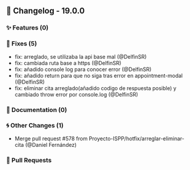 ## 🚀 Changelog - 19.0.0

### ✨ Features (0)

### 🐛 Fixes (5)
- fix: arreglado, se utilizaba la api base mal (@DelfinSR)
- fix: cambiada ruta base a https (@DelfinSR)
- fix: añadido console log para conocer error (@DelfinSR)
- fix: añadido return para que no siga tras error en appointment-modal (@DelfinSR)
- fix: eliminar cita arreglado(añadido codigo de respuesta posible) y cambiado throw error por console.log (@DelfinSR)
### 📖 Documentation (0)

### 🌀 Other Changes (1)
- Merge pull request #578 from Proyecto-ISPP/hotfix/arreglar-eliminar-cita (@Daniel Fernández)
### 🔗 Pull Requests
